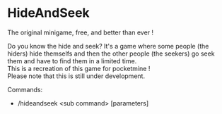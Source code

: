 # HideAndSeek
The original minigame, free, and better than ever !     

Do you know the hide and seek? It's a game where some people (the hiders) hide themselfs and then the other people (the seekers) go seek them and have to find them in a limited time.  
This is a recreation of this game for pocketmine !  
Please note that this is still under development.

Commands:
- /hideandseek &lt;sub command&gt; [parameters]